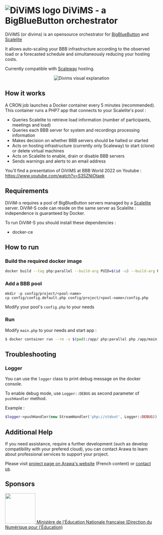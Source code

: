 # ![DiViMS logo](https://www.arawa.fr/wp-content/uploads/2022/11/logo-divims-1-90x90.png.webp) DiViMS - a BigBlueButton orchestrator

DiViMS (or divims) is an opensource orchestrator for [BigBlueButton](https://docs.bigbluebutton.org/) and [Scalelite](https://github.com/blindsidenetworks/scalelite)

It allows auto-scaling your BBB infrastructure according to the observed load or a forecasted schedule and simultaneously reducing your hosting costs.

Currently compatible with [Scaleway](https://www.scaleway.com) hosting.

<p align="center">
<img src="https://www.arawa.fr/wp-content/uploads/2023/06/presentation-arawa-divims.png.webp" alt="Divims visual explanation">
</p>

## How it works
A CRON job launches a Docker container every 5 minutes (recommended). This container runs a PHP7 app that connects to your Scalelite's pool :
- Queries Scalelite to retrieve load information (number of participants, meetings and load)
- Queries each BBB server for system and recordings processing information
- Makes decision on whether BBB servers should be halted or started
- Acts on hosting infrastructure (currently only Scaleway) to start (clone) or delete virtual machines
- Acts on Scalelite to enable, drain or disable BBB servers
- Sends warnings and alerts to an email address

You'll find a presentation of DiViMS at BBB World 2022 on Youtube : https://www.youtube.com/watch?v=S35ZNiOtaek

## Requirements

DiViM-s requires a pool of BigBlueButton servers managed by a [Scalelite](https://github.com/blindsidenetworks/scalelite) server.
DiViM-S code can reside on the same server as Scalelite : independence is guaranteed by Docker.

To run DiViM-S you should install these dependencies :

- docker-ce

## How to run
### Build the required docker image

```bash
docker build --tag php:parallel --build-arg PUID=$(id -u) --build-arg PGID=$(id -g) --build-arg USER=$(id -un) .
```

### Add a BBB pool

```
mkdir -p config/project/<pool-name>
cp config/config.default.php config/project/<pool-name>/config.php
```

Modify your pool's `config.php` to your needs

### Run
Modify `main.php` to your needs and start app :

```bash
$ docker container run --rm -v $(pwd):/app/ php:parallel php /app/main.php
```

## Troubleshooting

### Logger

You can use the `logger` class to print debug message on the docker console.

To enable debug mode, use `Logger::DEBUG` as second parameter of `pushHandler` method.

Example :

```php
$logger->pushHandler(new StreamHandler('php://stdout', Logger::DEBUG));
```

## Additional Help

If you need assistance, require a further development (such as develop compatibility with your prefered cloud), you can contact Arawa to learn about professional services to support your project.

Please visit [project page on Arawa's website](https://www.arawa.fr/solutions/produits-arawa/arawa-divims-for-bigbluebutton/) (French content) or [contact us](https://www.arawa.fr/contact/).

## Sponsors

<a href="https://www.education.gouv.fr/direction-du-numerique-pour-l-education-dne-9983" alt="Site de la Direction du Numérique pour l'Éducation"><img src="https://www.education.gouv.fr/sites/default/files/site_logo/2022-08/logoMENJ_tronque.png" width="100"> Ministère de l'Éducation Nationale française (Direction du Numérique pour l'Éducation)</a>
